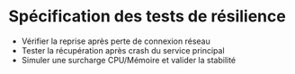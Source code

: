 # Spécification des tests de résilience

- Vérifier la reprise après perte de connexion réseau
- Tester la récupération après crash du service principal
- Simuler une surcharge CPU/Mémoire et valider la stabilité